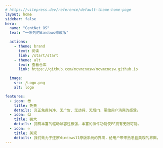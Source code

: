```yaml
---
# https://vitepress.dev/reference/default-theme-home-page
layout: home
sidebar: false
hero:
  name: "CentNet OS"
  text: "一系列的Windows修改版"

  actions:
    - theme: brand
      text: 阅读
      link: /start/start
    - theme: alt
      text: 查看仓库
      link: https://github.com/mcvmcnosw/mcvmcnosw.github.io

  image:
    src: /Logo.png
    alt: logo

features:
  - icon: 😎
    title: 免费
    details: 真正免费纯净、无广告、无劫持、无后门，带给用户清爽的感受。
  - icon: 😋
    title: 强大
    details: 拥有丰富的驱动兼容性极强，丰富的插件功能使PE拥有无限可能。
  - icon: ⭐
    title: 美观
    details: 我们致力于还原Windows11原版系统的界面，给用户带来熟悉且美观的界面。
---
```

